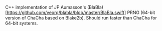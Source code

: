 C++ implementation of JP Aumasson's (BlaBla)[https://github.com/veorq/blabla/blob/master/BlaBla.swift] PRNG (64-bit version of ChaCha based on Blake2b). Should run faster than ChaCha for 64-bit systems.
